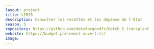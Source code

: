 ```yaml
---
layout: project
title: LIRIS
description: Consulter les recettes et les dépense de l'État
season: 5
repository: https://github.com/dataforgoodfr/batch_5_transplant
website: https://budget.parlement-ouvert.fr/
image:
---
```

